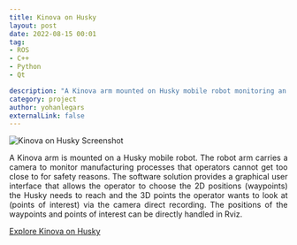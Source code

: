 ```yaml
---
title: Kinova on Husky
layout: post
date: 2022-08-15 00:01
tag: 
- ROS
- C++
- Python
- Qt

description: "A Kinova arm mounted on Husky mobile robot monitoring an UR10 robot arm"
category: project
author: yohanlegars
externalLink: false
---
```



![Kinova on Husky Screenshot](https://github.com/yohanlegars/husky_kinova/blob/master/cor_mdp_husky/images/husky_picture.png?raw=true)

<div style="text-align: justify">
<p>
A Kinova arm is mounted on a Husky mobile robot. The robot arm carries a camera to monitor manufacturing processes that operators cannot get too close to for safety reasons. The software solution provides a graphical user interface that allows the operator to choose the 2D positions (waypoints) the Husky needs to reach and the 3D points the operator wants to look at (points of interest) via the camera direct recording. The positions of the waypoints and points of interest can be directly handled in Rviz.
</p>
</div>


<div class="buttons-container">
    <a class="button" href="https://github.com/yohanlegars/husky_kinova/" target="_blank" rel="noopener noreferrer">Explore Kinova on Husky</a>
</div>